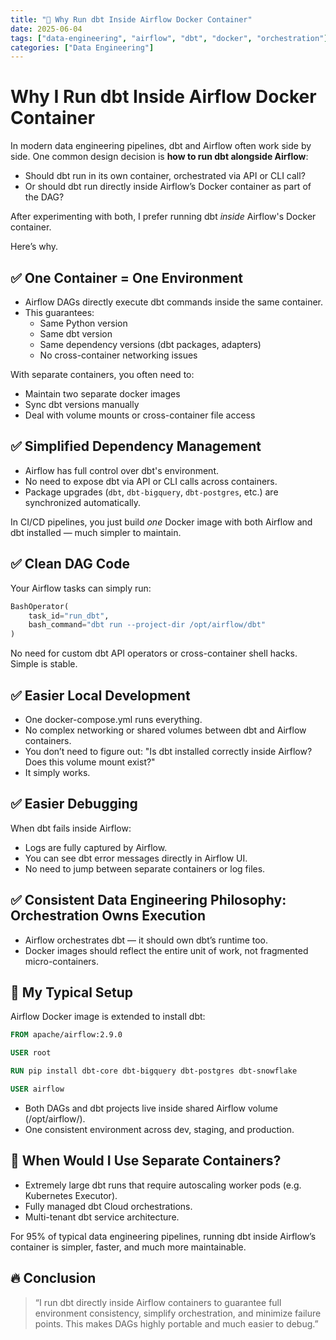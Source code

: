 ```yaml
---
title: "🧚 Why Run dbt Inside Airflow Docker Container"
date: 2025-06-04
tags: ["data-engineering", "airflow", "dbt", "docker", "orchestration"]
categories: ["Data Engineering"]
---
```


# Why I Run dbt Inside Airflow Docker Container

In modern data engineering pipelines, dbt and Airflow often work side by side. One common design decision is **how to run dbt alongside Airflow**:

- Should dbt run in its own container, orchestrated via API or CLI call?
- Or should dbt run directly inside Airflow’s Docker container as part of the DAG?

After experimenting with both, I prefer running dbt *inside* Airflow's Docker container.  

Here’s why.

## ✅ One Container = One Environment

- Airflow DAGs directly execute dbt commands inside the same container.
- This guarantees:
  - Same Python version
  - Same dbt version
  - Same dependency versions (dbt packages, adapters)
  - No cross-container networking issues

With separate containers, you often need to:

- Maintain two separate docker images
- Sync dbt versions manually
- Deal with volume mounts or cross-container file access


## ✅ Simplified Dependency Management

- Airflow has full control over dbt's environment.
- No need to expose dbt via API or CLI calls across containers.
- Package upgrades (`dbt`, `dbt-bigquery`, `dbt-postgres`, etc.) are synchronized automatically.

In CI/CD pipelines, you just build *one* Docker image with both Airflow and dbt installed — much simpler to maintain.


## ✅ Clean DAG Code

Your Airflow tasks can simply run:

```python
BashOperator(
    task_id="run_dbt",
    bash_command="dbt run --project-dir /opt/airflow/dbt"
)
```

No need for custom dbt API operators or cross-container shell hacks.
Simple is stable.

## ✅ Easier Local Development
- One docker-compose.yml runs everything.
- No complex networking or shared volumes between dbt and Airflow containers.
- You don’t need to figure out: "Is dbt installed correctly inside Airflow? Does this volume mount exist?"
- It simply works.

## ✅ Easier Debugging
When dbt fails inside Airflow:
- Logs are fully captured by Airflow.
- You can see dbt error messages directly in Airflow UI.
- No need to jump between separate containers or log files.

## ✅ Consistent Data Engineering Philosophy: Orchestration Owns Execution
- Airflow orchestrates dbt — it should own dbt’s runtime too.
- Docker images should reflect the entire unit of work, not fragmented micro-containers.

## 🔧 My Typical Setup
Airflow Docker image is extended to install dbt:
```dockerfile
FROM apache/airflow:2.9.0

USER root

RUN pip install dbt-core dbt-bigquery dbt-postgres dbt-snowflake

USER airflow
```
- Both DAGs and dbt projects live inside shared Airflow volume (/opt/airflow/).
- One consistent environment across dev, staging, and production.

## 🚀 When Would I Use Separate Containers?
- Extremely large dbt runs that require autoscaling worker pods (e.g. Kubernetes Executor).
- Fully managed dbt Cloud orchestrations.
- Multi-tenant dbt service architecture.

For 95% of typical data engineering pipelines, running dbt inside Airflow’s container is simpler, faster, and much more maintainable.

## 🔥 Conclusion
> “I run dbt directly inside Airflow containers to guarantee full environment consistency, simplify orchestration, and minimize failure points. This makes DAGs highly portable and much easier to debug.”

